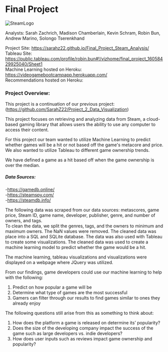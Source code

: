 # Final Project

![SteamLogo](https://cdn.worldvectorlogo.com/logos/steam.svg)

Analysts: Sarah Zachrich, Madison Chamberlain, Kevin Schram, Robin Bun, Andrew Marino, Solongo Tserenkhand

Project Site: https://sarahz22.github.io/Final_Project_Steam_Analysis/ \
Tableau Site: https://public.tableau.com/profile/robin.bun#!/vizhome/final_project_16058429925040/Sheet1 \
Machine Learning hosted on Heroku: https://videogamebootcampapp.herokuapp.com/ \
Recommendations hosted on Heroku: 

### Project Overview:
This project is a continuation of our previous project: (https://github.com/SarahZ22/Project_2_Data_Visualization)

This project focuses on retrieving and analyzing data from Steam, a cloud-based gaming library that allows users the ability to use any computer to access their content.

For this project our team wanted to utilize Machine Learning to predict whether games will be a hit or not based off the game's metacore and price. 
We also wanted to utilize Tableau to different game ownership trends.

We have defined a game as a hit based off when the game ownership is over the median.

##### Data Sources:
-https://gamedb.online/ \
-https://steamspy.com/ \
-https://steamdb.info/

The following data was scraped from our data sources: metascores, game price, Steam ID, game name, developer, publisher, genre, and number of owners, and tags. \
To clean the data, we split the genres, tags, and the owners to minimum and maximum owners. The NaN values were removed.
The cleaned data was place into a SQL and SQLite database. The data was also used with Tableau to create some visualizations.
The cleaned data was used to create a machine learning model to predict whether the game would be a hit.

The machine learning, tableau visualizations and visualizations were displayed on a webpage where JQuery was utilized.

From our findings, game developers could use our machine learning to help with the following: 
1. Predict on how popular a game will be 
2. Determine what type of games are the most successful 
3. Gamers can filter through our results to find games similar to ones they already enjoy 

The following questions still arise from this as something to think about: 
1. How does the platform a game is released on determine its’ popularity? 
2. Does the size of the developing company impact the success of the game such as large developers vs. indie developers? 
3. How does user inputs such as reviews impact game ownership and popularity?
